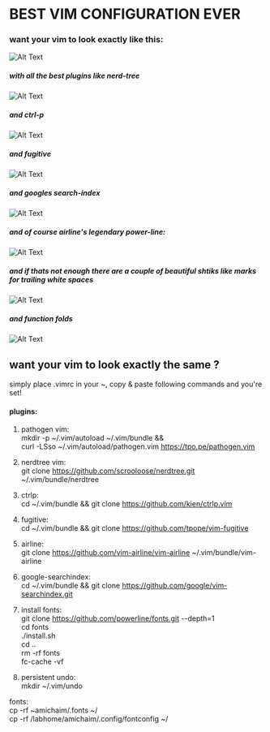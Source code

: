 # BEST VIM CONFIGURATION EVER
### want your vim to look exactly like this:  
![Alt Text](https://github.com/mantinband/best-vim-config-ever/blob/master/gifs/playing_around.gif)

##### with all the best plugins like nerd-tree  
![Alt Text](https://github.com/mantinband/best-vim-config-ever/blob/master/gifs/nerdtree.gif)

##### and ctrl-p  
![Alt Text](https://github.com/mantinband/best-vim-config-ever/blob/master/gifs/ctrlp.gif)

##### and fugitive 
![Alt Text](https://github.com/mantinband/best-vim-config-ever/blob/master/gifs/fugitive.gif)

##### and googles search-index  
![Alt Text](https://github.com/mantinband/best-vim-config-ever/blob/master/gifs/search.gif)

##### and of course airline's legendary power-line:  
![Alt Text](https://github.com/mantinband/best-vim-config-ever/blob/master/gifs/buffers.gif)

##### and if thats not enough there are a couple of beautiful shtiks like marks for trailing white spaces  
![Alt Text](https://github.com/mantinband/best-vim-config-ever/blob/master/gifs/extra_spaces.gif)

##### and function folds  
![Alt Text](https://github.com/mantinband/best-vim-config-ever/blob/master/gifs/folds.gif)


## want your vim to look exactly the same ? 
 simply place .vimrc in your ~, copy & paste following commands and you're set!  


#### plugins:  

1. pathogen vim:  
    mkdir -p ~/.vim/autoload ~/.vim/bundle && \
    curl -LSso ~/.vim/autoload/pathogen.vim https://tpo.pe/pathogen.vim  

2. nerdtree vim:  
    git clone https://github.com/scrooloose/nerdtree.git ~/.vim/bundle/nerdtree  

3. ctrlp:  
    cd ~/.vim/bundle && git clone https://github.com/kien/ctrlp.vim  

4. fugitive:  
    cd ~/.vim/bundle && git clone https://github.com/tpope/vim-fugitive  

5. airline:  
    git clone https://github.com/vim-airline/vim-airline ~/.vim/bundle/vim-airline  

6. google-searchindex:  
    cd ~/.vim/bundle && git clone https://github.com/google/vim-searchindex.git  

7. install fonts:  
    git clone https://github.com/powerline/fonts.git --depth=1  
    cd fonts  
    ./install.sh  
    cd ..  
    rm -rf fonts  
    fc-cache -vf  

8. persistent undo:  
    mkdir ~/.vim/undo  


fonts:  
cp -rf ~amichaim/.fonts ~/  
cp -rf /labhome/amichaim/.config/fontconfig ~/  
